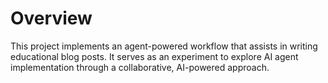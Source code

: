 # Overview

This project implements an agent-powered workflow that assists in writing educational blog posts. It serves as an experiment to explore AI agent implementation through a collaborative, AI-powered approach.